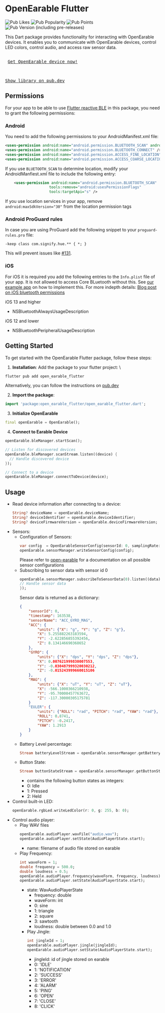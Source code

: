 # OpenEarable Flutter

![Pub Likes](https://img.shields.io/pub/likes/open_earable_flutter)
![Pub Popularity](https://img.shields.io/pub/popularity/open_earable_flutter)
![Pub Points](https://img.shields.io/pub/points/open_earable_flutter)
![Pub Version (including pre-releases)](https://img.shields.io/pub/v/open_earable_flutter)


This Dart package provides functionality for interacting with OpenEarable devices. It enables you to communicate with OpenEarable devices, control LED colors, control audio, and access raw sensor data.

<kbd> <br> [Get OpenEarable device now!](https://forms.gle/R3LMcqtyKwVH7PZB9) <br> </kbd>

<kbd> <br> [Show library on pub.dev](https://pub.dev/packages/open_earable_flutter) <br> </kbd>

## Permissions
For your app to be able to use [Flutter reactive BLE](https://github.com/PhilipsHue/flutter_reactive_ble) in this package, you need to grant the following permissions:
### Android

You need to add the following permissions to your AndroidManifest.xml file:

```xml
<uses-permission android:name="android.permission.BLUETOOTH_SCAN" android:usesPermissionFlags="neverForLocation" />
<uses-permission android:name="android.permission.BLUETOOTH_CONNECT" />
<uses-permission android:name="android.permission.ACCESS_FINE_LOCATION" android:maxSdkVersion="30" />
<uses-permission android:name="android.permission.ACCESS_COARSE_LOCATION" android:maxSdkVersion="30" />
```

If you use `BLUETOOTH_SCAN` to determine location, modify your AndroidManfiest.xml file to include the following entry:

```xml
	<uses-permission android:name="android.permission.BLUETOOTH_SCAN" 
                    tools:remove="android:usesPermissionFlags"
                    tools:targetApi="s" />
```

If you use location services in your app, remove `android:maxSdkVersion="30"` from the location permission tags

### Android ProGuard rules
In case you are using ProGuard add the following snippet to your `proguard-rules.pro` file:

```
-keep class com.signify.hue.** { *; }
```

This will prevent issues like [#131](https://github.com/PhilipsHue/flutter_reactive_ble/issues/131).

### iOS

For iOS it is required you add the following entries to the `Info.plist` file of your app. It is not allowed to access Core BLuetooth without this. See [our example app](https://github.com/PhilipsHue/flutter_reactive_ble/blob/master/example/ios/Runner/Info.plist) on how to implement this. For more indepth details: [Blog post on iOS bluetooth permissions](https://medium.com/flawless-app-stories/handling-ios-13-bluetooth-permissions-26c6a8cbb816)

iOS 13 and higher
* NSBluetoothAlwaysUsageDescription

iOS 12 and lower
* NSBluetoothPeripheralUsageDescription

## Getting Started
To get started with the OpenEarable Flutter package, follow these steps:

1. **Installation**: Add the package to your flutter project: \
  ```bash
  flutter pub add open_earable_flutter
  ```
  Alternatively, you can follow the instructions on [pub.dev](https://pub.dev/packages/open_earable_flutter/install)

2. **Import the package**: 
  ```dart
  import 'package:open_earable_flutter/open_earable_flutter.dart';
  ```
3. **Initialize OpenEarable**
  ```dart
  final openEarable = OpenEarable();
  ```
4. **Connect to Earable Device**
  ```dart
  openEarable.bleManager.startScan();

  // Listen for discovered devices
  openEarable.bleManager.scanStream.listen((device) {
    // Handle discovered device
  });

  // Connect to a device
  openEarable.bleManager.connectToDevice(device);

  ```
## Usage
- Read device information after connecting to a device:
	```dart
	String? deviceName = openEarable.deviceName;
	String? deviceIdentifier = openEarable.deviceIdentifier;
	String? deviceFirmwareVersion = openEarable.deviceFirmwareVersion;
	```
- Sensors:
	- Configuration of Sensors:
		```dart
		var config  = OpenEarableSensorConfig(sensorId: 0, samplingRate: 30, latency: 0);
		openEarable.sensorManager.writeSensorConfig(config);
		```
		Please refer to [open-earable](https://github.com/OpenEarable/open-earable/tree/v4_experimental_mess#LED) for a documentation on all possible sensor configurations
	- Subscribing to sensor data with sensor id 0
		```dart
		openEarable.sensorManager.subscribeToSensorData(0).listen((data) {
		// Handle sensor data
		});
		```
		Sensor data is returned as a dictionary:
		```json
		{
			"sensorId": 0,
			"timestamp": 163538,
			"sensorName": "ACC_GYRO_MAG",
			"ACC": {
				"units": {"X": "g", "Y": "g", "Z": "g"},
				"X": 5.255882263183594,
				"Y": -2.622856855392456,
				"Z": 8.134146690368652
			},
			"GYRO": {
				"units": {"X": "dps", "Y": "dps", "Z": "dps"},
				"X": 0.007621999830007553,
				"Y": -0.030487999320030212,
				"Z": -0.015243999660015106
			},
			"MAG": {
				"units": {"X": "uT", "Y": "uT", "Z": "uT"},
				"X": -566.1000366210938,
				"Y": -95.70000457763672,
				"Z": -117.30000305175781
			}
			"EULER": {
				"units": {"ROLL": "rad", "PITCH": "rad", "YAW": "rad"},
				"ROLL": 0.8741,
				"PITCH": -0.2417,
				"YAW": 1.2913
			}
		}
		```
	- Battery Level percentage:
		```dart
		Stream batteryLevelStream = openEarable.sensorManager.getBatteryLevelStream();
		```
	- Button State:
		```dart
		Stream buttonStateStream = openEarable.sensorManager.getButtonStateStream();
		```
		- contains the following button states as integers:
    	- 0: Idle
    	- 1: Pressed
    	- 2: Held
- Control built-in LED:
	```dart
	openEarable.rgbLed.writeLedColor(r: 0, g: 255, b: 0);
	```
- Control audio player:
  - Play WAV files
    ```dart
	openEarable.audioPlayer.wavFile("audio.wav");
	openEarable.audioPlayer.setState(AudioPlayerState.start);
    ```
  	- name: filename of audio file stored on earable
  - Play Frequency:
    ```dart
	int waveForm = 1;
	double frequency = 500.0;
	double loudness = 0.5;
	openEarable.audioPlayer.frequency(waveForm, frequency, loudness);
    openEarable.audioPlayer.setState(AudioPlayerState.start);
    ```
	  - state: WavAudioPlayerState
		- frequency: double
		- waveForm: int
  		- 0: sine
  		- 1: triangle
  		- 2: square
  		- 3: sawtooth
		- loudness: double between 0.0 and 1.0
	- Play Jingle:
		```dart
		int jingleId = 1;
		openEarable.audioPlayer.jingle(jingleId);
    	openEarable.audioPlayer.setState(AudioPlayerState.start);
		```
    	- jingleId: id of jingle stored on earable
		- 0: 'IDLE'
  		- 1: 'NOTIFICATION'
  		- 2: 'SUCCESS'
  		- 3: 'ERROR'
  		- 4: 'ALARM'
  		- 5: 'PING'
  		- 6: 'OPEN'
  		- 7: 'CLOSE'
  		- 8: 'CLICK'
